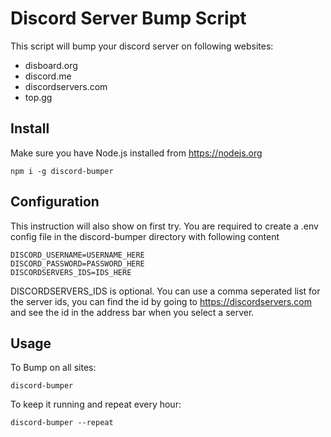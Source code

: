 # Discord Server Bump Script

This script will bump your discord server on following websites:
- disboard.org
- discord.me
- discordservers.com
- top.gg

## Install

Make sure you have Node.js installed from https://nodejs.org

```
npm i -g discord-bumper
```

## Configuration

This instruction will also show on first try. You are required to create a .env config file in the discord-bumper directory with following content

```
DISCORD_USERNAME=USERNAME_HERE
DISCORD_PASSWORD=PASSWORD_HERE
DISCORDSERVERS_IDS=IDS_HERE
```
DISCORDSERVERS_IDS is optional. You can use a comma seperated list for the server ids, you can find the id by going to https://discordservers.com and see the id in the address bar when you select a server.

## Usage

To Bump on all sites:
```
discord-bumper
```

To keep it running and repeat every hour:
```
discord-bumper --repeat
```
